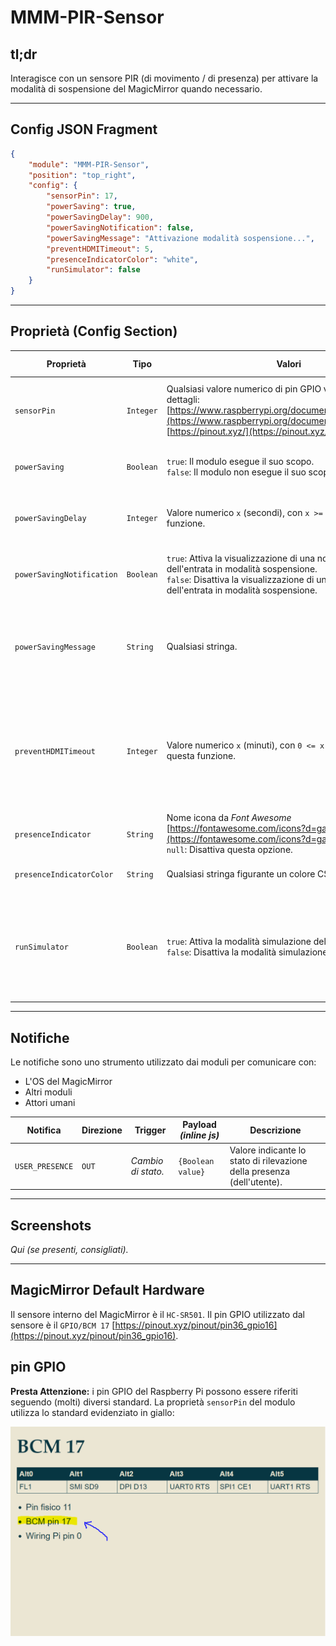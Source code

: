 # MMM-PIR-Sensor

## tl;dr

Interagisce con un sensore PIR (di movimento / di presenza) per attivare la modalità
di sospensione del MagicMirror quando necessario.

---

## Config JSON Fragment

```json
{
    "module": "MMM-PIR-Sensor",
    "position": "top_right",
    "config": {
        "sensorPin": 17,
        "powerSaving": true,
        "powerSavingDelay": 900,
        "powerSavingNotification": false,
        "powerSavingMessage": "Attivazione modalità sospensione...",
        "preventHDMITimeout": 5,
        "presenceIndicatorColor": "white",
        "runSimulator": false
    }
}
```

---

## Proprietà (Config Section)

| Proprietà                 | Tipo      | Valori                                                                                                                                                                                                                          | Valore Default                             | Inderogabilità | Descrizione                                                                                                                                                                                                                 |
| ------------------------- | --------- | ------------------------------------------------------------------------------------------------------------------------------------------------------------------------------------------------------------------------------- | ------------------------------------------ | -------------- | --------------------------------------------------------------------------------------------------------------------------------------------------------------------------------------------------------------------------- |
| `sensorPin`               | `Integer` | Qualsiasi valore numerico di pin GPIO valido. Qui maggiori dettagli: [https://www.raspberrypi.org/documentation/usage/gpio/](https://www.raspberrypi.org/documentation/usage/gpio/), [https://pinout.xyz/](https://pinout.xyz/) | `22`                                       | `OPTIONAL`     | Pin GPIO al quale il sensore interno del MagicMirror è connesso. __E' sconsigliata la modifica di questa proprietà.__                                                                                                       |
| `powerSaving`             | `Boolean` | `true`: Il modulo esegue il suo scopo. <br> `false`: Il modulo non esegue il suo scopo (è disattivato).                                                                                                                         | `true`                                     | `OPTIONAL`     | Attiva o disattiva l'esecuzione da parte del modulo del suo scopo di esistenza.                                                                                                                                             |
| `powerSavingDelay`        | `Integer` | Valore numerico `x` (secondi), con `x >= 0`. `0` disattiva questa funzione.                                                                                                                                                     | `0`                                        | `OPTIONAL`     | Delay prima di entrare in modalità sospensione. Il conteggio inizia da quando il sensore non rileva più una presenza.                                                                                                       |
| `powerSavingNotification` | `Boolean` | `true`: Attiva la visualizzazione di una notifica prima dell'entrata in modalità sospensione. <br> `false`: Disattiva la visualizzazione di una notifica prima dell'entrata in modalità sospensione.                            | `false`                                    | `OPTIONAL`     | Attiva o disattiva la visualizzazione di una notifica prima dell'entrata in modalità sospensione.                                                                                                                           |
| `powerSavingMessage`      | `String`  | Qualsiasi stringa.                                                                                                                                                                                                              | `"Monitor will be turn Off by PIR module"` | `OPTIONAL`     | Contenuto del messaggio visualizzato prima dell'entrata in modalità sospensione. __Visualizzazione solo se il valore della proprietà `powerSavingNotification` è `true`.__                                                  |
| `preventHDMITimeout`      | `Integer` | Valore numerico `x` (minuti), con `0 <= x <= 10`. `0` disattiva questa funzione.                                                                                                                                                | `0`                                        | `OPTIONAL`     | Attiva o disattiva l'entrata e uscita intermittente dalla modalità sospensione. Questo permette di evitare lo spegnimento automaticato per alcuni schermi la cui configurazione causa lo spegnimento in assenza di segnale. |
| `presenceIndicator`       | `String`  | Nome icona da _Font Awesome_ [https://fontawesome.com/icons?d=gallery](https://fontawesome.com/icons?d=gallery). <br> `null`: Disattiva questa opzione.                                                                         | `"fa-bullseye"`                            | `OPTIONAL`     | Icona da visualizzare se una presenza (dell'utente) è rilevata.                                                                                                                                                             |
| `presenceIndicatorColor`  | `String`  | Qualsiasi stringa figurante un colore CSS valida.                                                                                                                                                                               | `"red"`                                    | `OPTIONAL`     | Colore dell'icona descritta dalla proprietà __`presenceIndicator`.__                                                                                                                                                        |
| `runSimulator`            | `Boolean` | `true`: Attiva la modalità simulazione del modulo. <br> `false`: Disattiva la modalità simulazione del modulo.                                                                                                                  | `false`                                    | `OPTIONAL`     | Attiva o disattiva la modalità simulazione del modulo. Questa modalità è progettata a scopo di debug. __In release, il valore di questa proprietà DEVE ESSERE `false`. E' sconsigliata la modifica di questa proprietà.__   |

---

## Notifiche

Le notifiche sono uno strumento utilizzato dai moduli per comunicare con:

- L'OS del MagicMirror
- Altri moduli
- Attori umani

| Notifica        | Direzione | Trigger            | Payload _(inline js)_ | Descrizione                                                            |
| --------------- | --------- | ------------------ | --------------------- | ---------------------------------------------------------------------- |
| `USER_PRESENCE` | `OUT`     | _Cambio di stato._ | `{Boolean value}`     | Valore indicante lo stato di rilevazione della presenza (dell'utente). |

---

## Screenshots

_Qui (se presenti, consigliati)._

---

## MagicMirror Default Hardware

Il sensore interno del MagicMirror è il `HC-SR501`.
Il pin GPIO utilizzato dal sensore è il `GPIO/BCM 17` [https://pinout.xyz/pinout/pin36_gpio16](https://pinout.xyz/pinout/pin36_gpio16).

## pin GPIO

__Presta Attenzione:__ i pin GPIO del Raspberry Pi possono essere riferiti
seguendo (molti) diversi standard. La proprietà `sensorPin` del modulo utilizza
lo standard evidenziato in giallo:

![pin_GPIO_ref](../../../assets/MMM-PIR-Sensor/pin_GPIO_ref.PNG)
